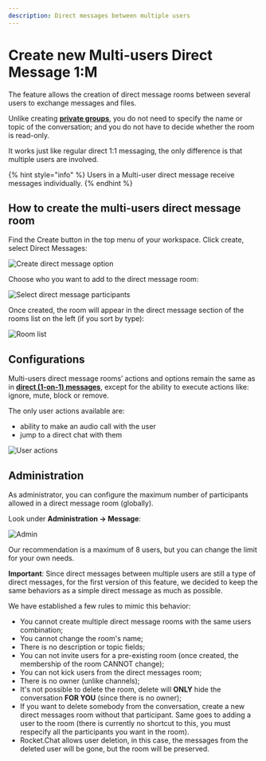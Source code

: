 ```yaml
---
description: Direct messages between multiple users
---
```


# Create new Multi-users Direct Message 1:M

The feature allows the creation of direct message rooms between several users to exchange messages and files.

Unlike creating [**private groups**](../channels/), you do not need to specify the name or topic of the conversation; and you do not have to decide whether the room is read-only.

It works just like regular direct 1:1 messaging, the only difference is that multiple users are involved.

{% hint style="info" %}
Users in a Multi-user direct message receive messages individually.
{% endhint %}

## How to create the multi-users direct message room

Find the Create button in the top menu of your workspace. Click create, select Direct Messages:

![Create direct message option](../../../../.gitbook/assets/create-direct-message-option.png)

Choose who you want to add to the direct message room:

![Select direct message participants](../../../../.gitbook/assets/select-users.png)

Once created, the room will appear in the direct message section of the rooms list on the left (if you sort by type):

![Room list](../../../../.gitbook/assets/room-list.png)

## Configurations

Multi-users direct message rooms’ actions and options remain the same as in [**direct (1-on-1) messages**](../channels/), except for the ability to execute actions like: ignore, mute, block or remove.

The only user actions available are:

* ability to make an audio call with the user
* jump to a direct chat with them

![User actions](../../../../.gitbook/assets/user-actions.png)

## Administration

As administrator, you can configure the maximum number of participants allowed in a direct message room (globally).

Look under **Administration -> Message**:

![Admin](../../../../.gitbook/assets/admin.png)

Our recommendation is a maximum of 8 users, but you can change the limit for your own needs.

**Important**: Since direct messages between multiple users are still a type of direct messages, for the first version of this feature, we decided to keep the same behaviors as a simple direct message as much as possible.

We have established a few rules to mimic this behavior:

* You cannot create multiple direct message rooms with the same users combination;
* You cannot change the room's name;
* There is no description or topic fields;
* You can not invite users for a pre-existing room  (once created, the membership of the room CANNOT change);
* You can not kick users from the direct messages room;
* There is no owner (unlike channels);
* It's not possible to delete the room, delete will **ONLY** hide the conversation **FOR YOU** (since there is no owner);
* If you want to delete somebody from the conversation, create a new direct messages room without that participant. Same goes to adding a user to the room  (there is currently no shortcut to this, you must respecify all the participants you want in the room).
* Rocket.Chat allows user deletion, in this case, the messages from the deleted user will be gone, but the room will be preserved.
